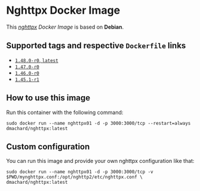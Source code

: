 # Nghttpx Docker Image

This *[nghttpx](https://github.com/nghttp2/nghttp2/) Docker Image* is based on **Debian**.

## Supported tags and respective `Dockerfile` links

- [`1.48.0-r0`, `latest`](https://github.com/dmachard/nghttpx-docker/tree/main/1.48.0)
- [`1.47.0-r0`](https://github.com/dmachard/nghttpx-docker/tree/main/1.47.0)
- [`1.46.0-r0`](https://github.com/dmachard/nghttpx-docker/tree/main/1.46.0)
- [`1.45.1-r1`](https://github.com/dmachard/nghttpx-docker/tree/main/1.45.1)

## How to use this image

Run this container with the following command:

```
sudo docker run --name nghttpx01 -d -p 3000:3000/tcp --restart=always dmachard/nghttpx:latest
```

## Custom configuration

You can run this image and provide your own nghttpx configuration like that:

```
sudo docker run --name nghttpx01 -d -p 3000:3000/tcp -v $PWD/mynghttpx.conf:/opt/nghttp2/etc/nghttpx.conf \
dmachard/nghttpx:latest
```

